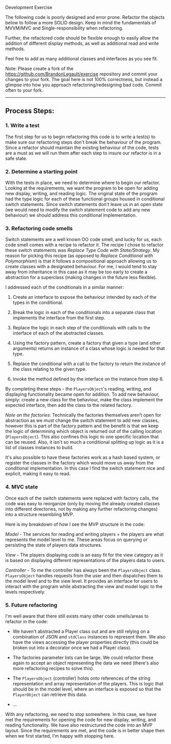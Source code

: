 Development Exercise

  The following code is poorly designed and error prone. Refactor the objects below to follow a more SOLID design.
  Keep in mind the fundamentals of MVVM/MVC and Single-responsibility when refactoring.

  Further, the refactored code should be flexible enough to easily allow the addition of different display
    methods, as well as additional read and write methods.

  Feel free to add as many additional classes and interfaces as you see fit.

  Note: Please create a fork of the https://github.com/BrandonLegault/exercise repository and commit your changes
    to your fork. The goal here is not 100% correctness, but instead a glimpse into how you
    approach refactoring/redesigning bad code. Commit often to your fork.

<hr>

## Process Steps:

### 1. Write a test
The first step for us to begin refactoring this code is to write a test(s) to make sure our refactoring steps don't break the behaviour of the program. Since a refactor should maintain the existing behaviour of the code, tests are a must as we will run them after each step to insure our refactor is in a safe state.

### 2. Determine a starting point
With the tests in place, we need to determine where to begin our refactor. Looking at the requirements, we want the program to be open for adding new display, writing, and reading logic. The original state of the program had the type logic for each of these functional groups housed in conditional switch statements. Since switch statements don't leave us in an open state (we would need to modify the switch statement code to add any new behaviour) we should address this conditional implementation. 

### 3. Refactoring code smells
Switch statements are a well known OO code smell, and lucky for us, each code smell comes with a recipe to refactor it. The recipe I chose to refactor these switch statements was _Replace Type Code with State/Strategy_. My reason for picking this recipe (as opposed to _Replace Conditional with Polymorphism_) is that it follows a compositional approach allowing us to create classes with a designated behaviour. For me, I would tend to stay away from inheritance in this case as it may be too early to create a abstraction for a superclass (making changes in the future less flexible).

I addressed each of the conditionals in a similar manner:

1. Create an interface to expose the behaviour intended by each of the types in the conditional.

2. Break the logic in each of the conditionals into a separate class that implements the interface from the first step.

3. Replace the logic in each step of the conditionals with calls to the interface of each of the abstracted classes.

4. Using the factory pattern, create a factory that given a type (and other arguments) returns an instance of a class whose logic is needed for that type.

5. Replace the conditional with a call to the factory to return the instance of the class relating to the given type.

6. Invoke the method defined by the interface on the instance from step 6.

By completing these steps - the `PlayersObject`'s reading, writing, and displaying functionality became open for addition. To add new behaviour, simply: create a new class for the behaviour, make the class implement the expected interface, then add the class to the related factory.

*Note on the factories*: Technically the factories themselves aren’t open for abstraction as we must change the switch statement to add new classes, however this is part of the factory pattern and the benefit is that we keep the logic of determining which object is returned out of the calling location (`PlayersObject`). This also confines this logic to one specific location that can be reused. Also, it isn't so much a conditional splitting up logic as it is a list of classes instances to build.

It's also possible to have these factories work as a hash based system, or register the classes in the factory which would move us away from the conditional implementation. In this case I find the switch statement nice and explicit, making it easy to read.

### 4. MVC state
Once each of the switch statements were replaced with factory calls, the code was easy to reorganize (only by moving the already created classes into different directories, not by making any further refactoring changes) into a structure resembling MVP.

Here is my breakdown of how I see the MVP structure in the code:

*Model* - The services for reading and writing players + the players are what represents the model level to me. These areas focus on querying or persisting the state of players data structures.

*View* - The players displaying code is an easy fit for the view category as it is based on displaying different representations of the players data to users.

*Controller* - To me the controller has always been the `PlayersObject` class. `PlayersObject` handles requests from the user and then dispatches them to the model level and to the view level. It provides an interface for users to interact with the program while abstracting the view and model logic to the levels respectively.

### 5. Future refactoring
I'm well aware that there still exists many other code smells/areas to refactor in the code:

- We haven't abstracted a Player class out and are still relying on a combination of JSON and `stdClass` instances to represent them. We also have the views accessing the player properties directly (this could be broken out into a decorator once we had a Player class).

- The factories parameter lists can be large. We could refactor these again to accept an object representing the data we need (there's also more refactoring recipes to solve this).

- The `PlayersObject` (controller) holds onto references of the string representation and array representation of the players. This is logic that should be in the model level, where an interface is exposed so that the `PlayerObject` can retrieve this data.

- ...

With any refactoring, we need to stop somewhere. In this case, we have met the requirements for opening the code for new display, writing, and reading functionality. We have also restructured the code into an MVP layout. Since the requirements are met, and the code is in better shape then when we first started, I'm happy with stopping here.

